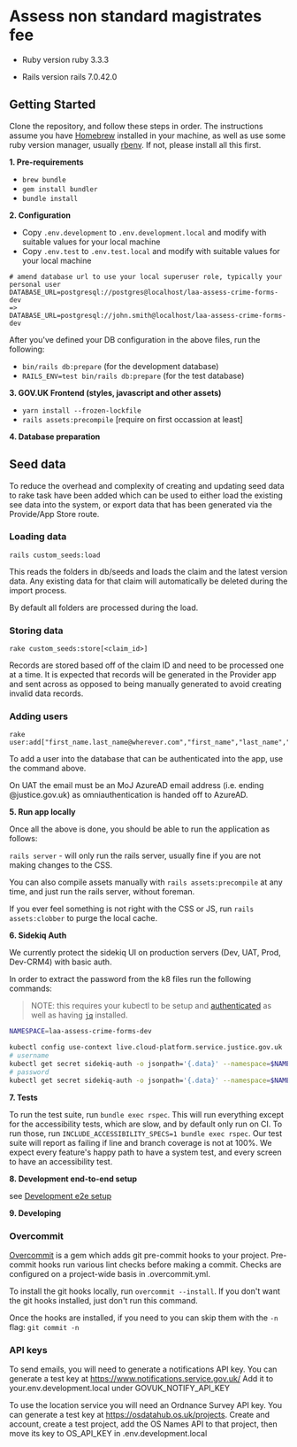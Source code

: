 # Assess non standard magistrates fee

* Ruby version
ruby 3.3.3

* Rails version
rails 7.0.42.0

## Getting Started

Clone the repository, and follow these steps in order.
The instructions assume you have [Homebrew](https://brew.sh) installed in your machine, as well as use some ruby version manager, usually [rbenv](https://github.com/rbenv/rbenv). If not, please install all this first.

**1. Pre-requirements**

* `brew bundle`
* `gem install bundler`
* `bundle install`

**2. Configuration**

* Copy `.env.development` to `.env.development.local` and modify with suitable values for your local machine
* Copy `.env.test` to `.env.test.local` and modify with suitable values for your local machine

```
# amend database url to use your local superuser role, typically your personal user
DATABASE_URL=postgresql://postgres@localhost/laa-assess-crime-forms-dev
=>
DATABASE_URL=postgresql://john.smith@localhost/laa-assess-crime-forms-dev
```

After you've defined your DB configuration in the above files, run the following:

* `bin/rails db:prepare` (for the development database)
* `RAILS_ENV=test bin/rails db:prepare` (for the test database)

**3. GOV.UK Frontend (styles, javascript and other assets)**

* `yarn install --frozen-lockfile`
* `rails assets:precompile` [require on first occassion at least]

**4. Database preparation**

## Seed data

To reduce the overhead and complexity of creating and updating seed data to rake
task have been added which can be used to either load the existing see data into
the system, or export data that has been generated via the Provide/App Store route.

### Loading data

```
rails custom_seeds:load
```

This reads the folders in db/seeds and loads the claim and the latest version data.
Any existing data for that claim will automatically be deleted during the import
process.

By default all folders are processed during the load.

### Storing data

```
rake custom_seeds:store[<claim_id>]
```

Records are stored based off of the claim ID and need to be processed one at a time.
It is expected that records will be generated in the Provider app and sent across
as opposed to being manually generated to avoid creating invalid data records.


### Adding users

```
rake user:add["first_name.last_name@wherever.com","first_name","last_name","my_role"]
```

To add a user into the database that can be authenticated into the app, use the command above.

On UAT the email must be an MoJ AzureAD email address (i.e. ending @justice.gov.uk) as
omniauthentication is handed off to AzureAD.

**5. Run app locally**

Once all the above is done, you should be able to run the application as follows:

`rails server` - will only run the rails server, usually fine if you are not making changes to the CSS.

You can also compile assets manually with `rails assets:precompile` at any time, and just run the rails server, without foreman.

If you ever feel something is not right with the CSS or JS, run `rails assets:clobber` to purge the local cache.

**6. Sidekiq Auth**

We currently protect the sidekiq UI on production servers (Dev, UAT, Prod, Dev-CRM4) with basic auth.

In order to extract the password from the k8 files run the following commands:

> NOTE: this requires your kubectl to be setup and [authenticated](https://user-guide.cloud-platform.service.justice.gov.uk/documentation/getting-started/kubectl-config.html#authenticating-with-the-cloud-platform-39-s-kubernetes-cluster) as well as having [`jq`](https://jqlang.github.io/jq/download/) installed.
```bash
NAMESPACE=laa-assess-crime-forms-dev

kubectl config use-context live.cloud-platform.service.justice.gov.uk
# username
kubectl get secret sidekiq-auth -o jsonpath='{.data}' --namespace=$NAMESPACE | jq -r '.username' | base64 --decode && echo " "
# password
kubectl get secret sidekiq-auth -o jsonpath='{.data}' --namespace=$NAMESPACE | jq -r '.password' | base64 --decode && echo " "
```

**7. Tests**

To run the test suite, run `bundle exec rspec`.
This will run everything except for the accessibility tests, which are slow, and by default only run on CI.
To run those, run `INCLUDE_ACCESSIBILITY_SPECS=1 bundle exec rspec`.
Our test suite will report as failing if line and branch coverage is not at 100%.
We expect every feature's happy path to have a system test, and every screen to have an accessibility test.


**8. Development end-to-end setup**

see [Development e2e setup](https://github.com/ministryofjustice/laa-submit-crime-forms/blob/main/docs/development-e2e-setup.md)

**9. Developing**

### Overcommit

[Overcommit](https://github.com/sds/overcommit) is a gem which adds git pre-commit hooks to your project. Pre-commit hooks run various
lint checks before making a commit. Checks are configured on a project-wide basis in .overcommit.yml.

To install the git hooks locally, run `overcommit --install`. If you don't want the git hooks installed, just don't run this command.

Once the hooks are installed, if you need to you can skip them with the `-n` flag: `git commit -n`

### API keys
To send emails, you will need to generate a notifications API key. You can generate a test key at https://www.notifications.service.gov.uk/
Add it to your.env.development.local under GOVUK_NOTIFY_API_KEY

To use the location service you will need an Ordnance Survey API key. You can generate a test key at https://osdatahub.os.uk/projects. Create and account, create a test project, add the OS Names API to that project, then move its key to OS_API_KEY in .env.development.local
